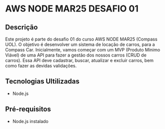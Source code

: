 # AWS NODE MAR25 DESAFIO 01

## Descrição
Este projeto é parte do desafio 01 do curso AWS NODE MAR25 (Compass UOL). O objetivo é desenvolver um sistema de locação de carros, para a Compass Car.
Inicialmente, vamos começar com um MVP (Produto Mínimo Viável)  de uma API para fazer a gestão dos nossos carros (CRUD de carros).
Essa API deve cadastrar, buscar, atualizar e excluir carros, bem como fazer as devidas validações.

## Tecnologias Ultilizadas

* Node.js

## Pré-requisitos

* Node.js instalado

